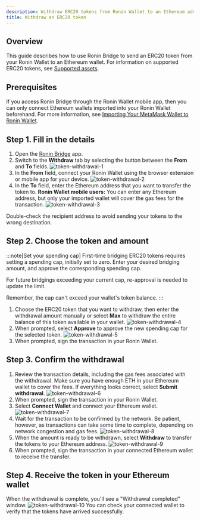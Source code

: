 ```yaml
---
description: Withdraw ERC20 tokens from Ronin Wallet to an Ethereum address using Ronin Bridge.
title: Withdraw an ERC20 token
---
```


## Overview

This guide describes how to use Ronin Bridge to send an ERC20 token from your Ronin Wallet to an Ethereum wallet. For information on supported ERC20 tokens, see [Supported assets](../overview.md#supported-assets).

## Prerequisites

If you access Ronin Bridge through the Ronin Wallet mobile app, then you can only connect Ethereum wallets imported into your Ronin Wallet beforehand. For more information, see [Importing Your MetaMask Wallet to Ronin Wallet](https://support.roninchain.com/hc/en-us/articles/14862812718107-Importing-Your-MetaMask-Wallet-to-Ronin-Wallet).

## Step 1. Fill in the details

1. Open the [Ronin Bridge](https://app.roninchain.com/bridge) app.
2. Switch to the **Withdraw** tab by selecting the button between the **From** and **To** fields.
   ![token-withdrawal-1](../assets/token-withdrawal-1.png)
3. In the **From** field, connect your Ronin Wallet using the browser extension or mobile app for your device.
   ![token-withdrawal-2](../assets/token-withdrawal-2.png)
4. In the **To** field, enter the Ethereum address that you want to transfer the token to. **Ronin Wallet mobile users:** You can enter any Ethereum address, but only your imported wallet will cover the gas fees for the transaction.
   ![token-withdrawal-3](../assets/token-withdrawal-3.png)

Double-check the recipient address to avoid sending your tokens to the wrong destination.

## Step 2. Choose the token and amount

:::note[Set your spending cap]
First-time bridging ERC20 tokens requires setting a spending cap, initially set to zero. Enter your desired bridging amount, and approve the corresponding spending cap.

For future bridgings exceeding your current cap, re-approval is needed to update the limit.

Remember, the cap can't exceed your wallet's token balance.
:::

1. Choose the ERC20 token that you want to withdraw, then enter the withdrawal amount manually or select **Max** to withdraw the entire balance of this token available in your wallet.
   ![token-withdrawal-4](../assets/token-withdrawal-4.png)
2. When prompted, select **Approve** to approve the new spending cap for the selected token.
   ![token-withdrawal-5](../assets/token-withdrawal-5.png)
3. When prompted, sign the transaction in your Ronin Wallet.

## Step 3. Confirm the withdrawal

1. Review the transaction details, including the gas fees associated with the withdrawal. Make sure you have enough ETH in your Ethereum wallet to cover the fees. If everything looks correct, select **Submit withdrawal**.
   ![token-withdrawal-6](../assets/token-withdrawal-6.png)
2. When prompted, sign the transaction in your Ronin Wallet.
3. Select **Connect Wallet** and connect your Ethereum wallet.
   ![token-withdrawal-7](../assets/token-withdrawal-7.png)
4. Wait for the transaction to be confirmed by the network. Be patient, however, as transactions can take some time to complete, depending on network congestion and gas fees.
   ![token-withdrawal-8](../assets/token-withdrawal-8.png)
5. When the amount is ready to be withdrawn, select **Withdraw** to transfer the tokens to your Ethereum address.
   ![token-withdrawal-9](../assets/token-withdrawal-9.png)
6. When prompted, sign the transaction in your connected Ethereum wallet to receive the transfer.

## Step 4. Receive the token in your Ethereum wallet

When the withdrawal is complete, you'll see a "Withdrawal completed" window.
![token-withdrawal-10](../assets/token-withdrawal-10.png)
You can check your connected wallet to verify that the tokens have arrived successfully.
